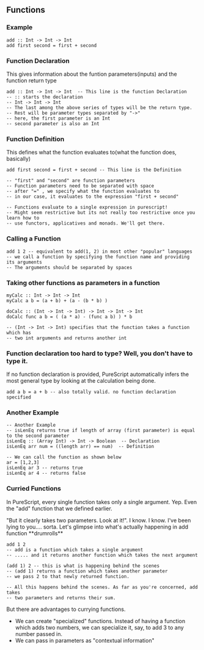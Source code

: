## Functions

### Example
```
add :: Int -> Int -> Int
add first second = first + second
```
### Function Declaration
This gives information about the funtion parameters(inputs) and the function return type
```
add :: Int -> Int -> Int  -- This line is the function Declaration
-- :: starts the declaration
-- Int -> Int -> Int   
-- The last among the above series of types will be the return type.
-- Rest will be parameter types separated by "->"
-- here, the first parameter is an Int
-- second parameter is also an Int
```

### Function Definition
This defines what the function evaluates to(what the function does, basically)
```
add first second = first + second -- This line is the Definition

-- "first" and "second" are function parameters
-- Function parameters need to be separated with space
-- after "=" , we specify what the function evaluates to
-- in our case, it evaluates to the expression "first + second"

-- Functions evaluate to a single expression in purescript!
-- Might seem restrictive but its not really too restrictive once you learn how to
-- use functors, applicatives and monads. We'll get there.
```

### Calling a Function
```
add 1 2 -- equivalent to add(1, 2) in most other "popular" languages
-- we call a function by specifying the function name and providing its arguments
-- The arguments should be separated by spaces
```

### Taking other functions as parameters in a function
```
myCalc :: Int -> Int -> Int
myCalc a b = (a + b) + (a - (b * b) )

doCalc :: (Int -> Int -> Int) -> Int -> Int -> Int
doCalc func a b = ( (a * a) - (func a b) ) * b

-- (Int -> Int -> Int) specifies that the function takes a function which has
-- two int arguments and returns another int
```

### Function declaration too hard to type? Well, you don't have to type it.

If no function declaration is provided, PureScript automatically infers the most general type by looking at the calculation being done.

```
add a b = a + b -- also totally valid. no function declaration specified
```

### Another Example

```
-- Another Example
-- isLenEq returns true if length of array (first parameter) is equal to the second parameter
isLenEq :: (Array Int) -> Int -> Boolean  -- Declaration
isLenEq arr num = ((length arr) == num)  -- Definition

-- We can call the function as shown below
ar = [1,2,3]
isLenEq ar 3 -- returns true
isLenEq ar 4 -- returns false
```


### Curried Functions

In PureScript, every single function takes only a single argument. Yep. Even the "add" function that we defined earlier.

"But it clearly takes two parameters. Look at it!". I know. I know. I've been lying to you.... sorta. Let's glimpse into what's actually happening in add function \*\*drumrolls\*\*

```
add 1 2
-- add is a function which takes a single argument
-- ..... and it returns another function which takes the next argument

(add 1) 2 -- this is what is happening behind the scenes
-- (add 1) returns a function which takes another parameter
-- we pass 2 to that newly returned function.

-- All this happens behind the scenes. As far as you're concerned, add takes
-- two parameters and returns their sum.
```

But there are advantages to currying functions.
* We can create "specialized" functions. Instead of having a function which adds two numbers, we can specialize it, say, to add 3 to any number passed in.
* We can pass in parameters as "contextual information"
